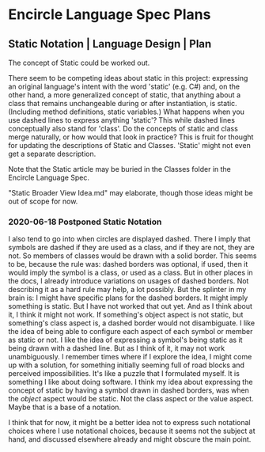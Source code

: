 Encircle Language Spec Plans
============================

Static Notation | Language Design | Plan
----------------------------------------

The concept of Static could be worked out.

There seem to be competing ideas about static in this project: expressing an original language's intent with the word 'static' (e.g. C#) and, on the other hand, a more generalized concept of static, that anything about a class that remains unchangeable during or after instantiation, is static. (Including method definitions, static variables.) What happens when you use dashed lines to express anything 'static'? This while dashed lines conceptually also stand for 'class'. Do the concepts of static and class merge naturally, or how would that look in practice? This is fruit for thought for updating the descriptions of Static and Classes. 'Static' might not even get a separate description.

Note that the Static article may be buried in the Classes folder in the Encircle Language Spec.

"Static Broader View Idea.md" may elaborate, though those ideas might be out of scope for now.

### 2020-06-18 Postponed Static Notation

I also tend to go into when circles are displayed dashed. There I imply that symbols are dashed if they are used as a class, and if they are not, they are not. So members of classes would be drawn with a solid border. This seems to be, because the rule was: dashed borders was optional, if used, then it would imply the symbol is a class, or used as a class. But in other places in the docs, I already introduce variations on usages of dashed borders. Not describing it as a hard rule may help, a lot possibly. But the splinter in my brain is: I might have specific plans for the dashed borders. It might imply something is static. But I have not worked that out yet. And as I think about it, I think it might not work. If something's object aspect is not static, but something's class aspect is, a dashed border would not disambiguate. I like the idea of being able to configure each aspect of each symbol or member as static or not. I like the idea of expressing a symbol's being static as it being drawn with a dashed line. But as I think of it, it may not work unambiguously. I remember times where if I explore the idea, I might come up with a solution, for something initially seeming full of road blocks and perceived impossibilities. It's like a puzzle that I formulated myself. It is something I like about doing software. I think my idea about expressing the concept of static by having a symbol drawn in dashed borders, was when the *object* aspect would be static. Not the class aspect or the value aspect. Maybe that is a base of a notation. 

I think that for now, it might be a better idea not to express such notational choices where I use notational choices, because it seems not the subject at hand, and discussed elsewhere already and might obscure the main point.